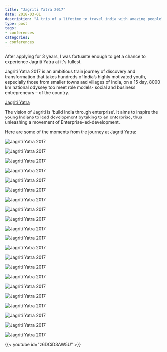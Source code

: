 ```yaml
---
title: "Jagriti Yatra 2017"
date: 2018-03-01
description: "A trip of a lifetime to travel india with amazing people"
type: post
tags:
- conferences
categories:
- conferences
---
```


After applying for 3 years, I was fortuante enough to get a chance to experience Jagriti Yatra at it's fullest.

Jagriti Yatra 2017 is an ambitious train journey of discovery and transformation that takes hundreds of India’s highly motivated youth, especially those from smaller towns and villages of India, on a 15 day, 8000 km national odyssey too meet role models- social and business entrepreneurs – of the country.

[Jagriti Yatra](https://www.jagritiyatra.com/)

The vision of Jagriti is ‘build India through enterprise’. It aims to inspire the young Indians to lead development by taking to an enterprise, thus unleashing a movement of Enterprise-led-development.

Here are some of the moments from the journey at Jagriti Yatra:


![Jagriti Yatra 2017](1.jpg)


![Jagriti Yatra 2017](2.jpg)


![Jagriti Yatra 2017](3.jpg)


![Jagriti Yatra 2017](4.jpg)


![Jagriti Yatra 2017](5.jpg)


![Jagriti Yatra 2017](6.jpg)


![Jagriti Yatra 2017](7.jpg)


![Jagriti Yatra 2017](8.jpg)


![Jagriti Yatra 2017](9.jpg)


![Jagriti Yatra 2017](10.jpg)


![Jagriti Yatra 2017](11.jpg)


![Jagriti Yatra 2017](12.jpg)


![Jagriti Yatra 2017](13.jpg)


![Jagriti Yatra 2017](14.jpg)


![Jagriti Yatra 2017](15.jpg)


![Jagriti Yatra 2017](16.jpg)


![Jagriti Yatra 2017](17.jpg)


![Jagriti Yatra 2017](18.jpg)


![Jagriti Yatra 2017](19.jpg)


![Jagriti Yatra 2017](20.jpg)


![Jagriti Yatra 2017](21.jpg)


{{< youtube id="z6DCiD3AW5U" >}}

